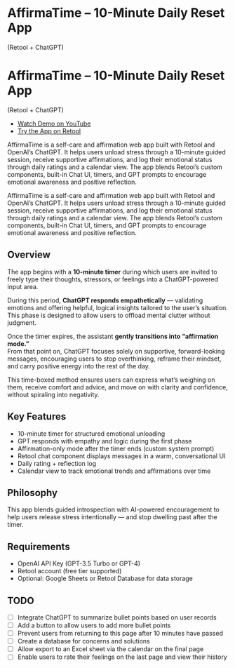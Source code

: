 
# AffirmaTime – 10-Minute Daily Reset App 
(Retool + ChatGPT)


# AffirmaTime – 10-Minute Daily Reset App  
(Retool + ChatGPT)


-  [Watch Demo on YouTube](https://www.youtube.com/watch?v=GJ-pU75-n-4)  
-  [Try the App on Retool](https://saorishigehisa.retool.com/apps/2d7dac48-3692-11f0-83a4-a7eaa3711a20/AffirmaTime/empathy)

AffirmaTime is a self-care and affirmation web app built with Retool and OpenAI’s ChatGPT. It helps users unload stress through a 10-minute guided session, receive supportive affirmations, and log their emotional status through daily ratings and a calendar view. The app blends Retool’s custom components, built-in Chat UI, timers, and GPT prompts to encourage emotional awareness and positive reflection.

AffirmaTime is a self-care and affirmation web app built with Retool and OpenAI’s ChatGPT. It helps users unload stress through a 10-minute guided session, receive supportive affirmations, and log their emotional status through daily ratings and a calendar view. The app blends Retool’s custom components, built-in Chat UI, timers, and GPT prompts to encourage emotional awareness and positive reflection.

## Overview

The app begins with a **10-minute timer** during which users are invited to freely type their thoughts, stressors, or feelings into a ChatGPT-powered input area.

During this period, **ChatGPT responds empathetically** — validating emotions and offering helpful, logical insights tailored to the user’s situation. This phase is designed to allow users to offload mental clutter without judgment.

Once the timer expires, the assistant **gently transitions into “affirmation mode.”**  
From that point on, ChatGPT focuses solely on supportive, forward-looking messages, encouraging users to stop overthinking, reframe their mindset, and carry positive energy into the rest of the day.

This time-boxed method ensures users can express what’s weighing on them, receive comfort and advice, and move on with clarity and confidence, without spiraling into negativity.

## Key Features

-  10-minute timer for structured emotional unloading  
-  GPT responds with empathy and logic during the first phase  
-  Affirmation-only mode after the timer ends (custom system prompt)  
-  Retool chat component displays messages in a warm, conversational UI  
-  Daily rating + reflection log  
-  Calendar view to track emotional trends and affirmations over time  

## Philosophy

This app blends guided introspection with AI-powered encouragement to help users release stress intentionally — and stop dwelling past after the timer.

## Requirements

- OpenAI API Key (GPT-3.5 Turbo or GPT-4)  
- Retool account (free tier supported)  
- Optional: Google Sheets or Retool Database for data storage

## TODO

- [ ] Integrate ChatGPT to summarize bullet points based on user records
- [ ] Add a button to allow users to add more bullet points
- [ ] Prevent users from returning to this page after 10 minutes have passed
- [ ] Create a database for concerns and solutions
- [ ] Allow export to an Excel sheet via the calendar on the final page
- [ ] Enable users to rate their feelings on the last page and view their history
